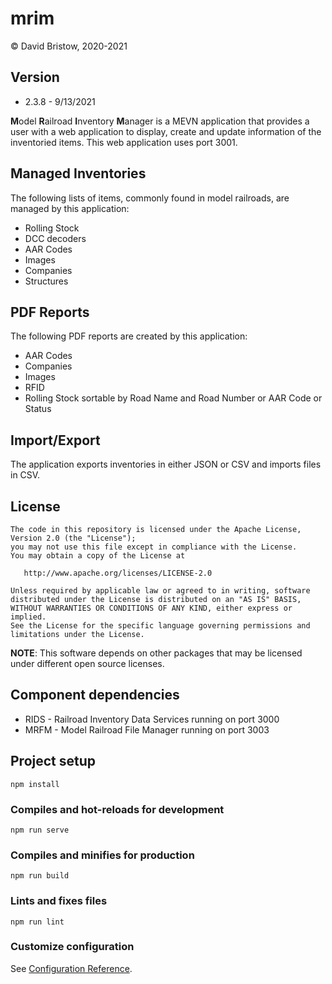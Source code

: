 # mrim
&copy; David Bristow, 2020-2021

## Version
* 2.3.8 - 9/13/2021

**M**odel **R**ailroad **I**nventory **M**anager is a MEVN application that provides a user with a web application to display, create and update information of the inventoried items. This web application uses port 3001.

## Managed Inventories
The following lists of items, commonly found in model railroads, are managed by this application:
* Rolling Stock
* DCC decoders
* AAR Codes
* Images
* Companies
* Structures

## PDF Reports
The following PDF reports are created by this application:
* AAR Codes
* Companies
* Images
* RFID
* Rolling Stock sortable by Road Name and Road Number or AAR Code or Status

## Import/Export
The application exports inventories in either JSON or CSV and imports files in CSV.

## License

    The code in this repository is licensed under the Apache License, Version 2.0 (the "License");
    you may not use this file except in compliance with the License.
    You may obtain a copy of the License at

       http://www.apache.org/licenses/LICENSE-2.0

    Unless required by applicable law or agreed to in writing, software
    distributed under the License is distributed on an "AS IS" BASIS,
    WITHOUT WARRANTIES OR CONDITIONS OF ANY KIND, either express or implied.
    See the License for the specific language governing permissions and
    limitations under the License.

**NOTE**: This software depends on other packages that may be licensed under different open source licenses.

## Component dependencies
* RIDS - Railroad Inventory Data Services running on port 3000
* MRFM - Model Railroad File Manager running on port 3003

## Project setup
```
npm install
```

### Compiles and hot-reloads for development
```
npm run serve
```

### Compiles and minifies for production
```
npm run build
```

### Lints and fixes files
```
npm run lint
```

### Customize configuration
See [Configuration Reference](https://cli.vuejs.org/config/).
